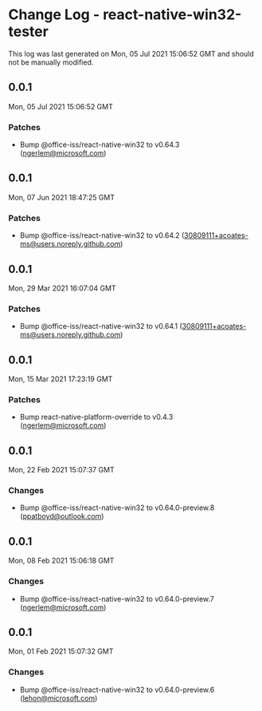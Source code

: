 # Change Log - react-native-win32-tester

This log was last generated on Mon, 05 Jul 2021 15:06:52 GMT and should not be manually modified.

<!-- Start content -->

## 0.0.1

Mon, 05 Jul 2021 15:06:52 GMT

### Patches

- Bump @office-iss/react-native-win32 to v0.64.3 (ngerlem@microsoft.com)

## 0.0.1

Mon, 07 Jun 2021 18:47:25 GMT

### Patches

- Bump @office-iss/react-native-win32 to v0.64.2 (30809111+acoates-ms@users.noreply.github.com)

## 0.0.1

Mon, 29 Mar 2021 16:07:04 GMT

### Patches

- Bump @office-iss/react-native-win32 to v0.64.1 (30809111+acoates-ms@users.noreply.github.com)

## 0.0.1

Mon, 15 Mar 2021 17:23:19 GMT

### Patches

- Bump react-native-platform-override to v0.4.3 (ngerlem@microsoft.com)

## 0.0.1

Mon, 22 Feb 2021 15:07:37 GMT

### Changes

- Bump @office-iss/react-native-win32 to v0.64.0-preview.8 (ppatboyd@outlook.com)

## 0.0.1

Mon, 08 Feb 2021 15:06:18 GMT

### Changes

- Bump @office-iss/react-native-win32 to v0.64.0-preview.7 (ngerlem@microsoft.com)

## 0.0.1

Mon, 01 Feb 2021 15:07:32 GMT

### Changes

- Bump @office-iss/react-native-win32 to v0.64.0-preview.6 (lehon@microsoft.com)
